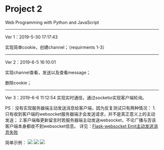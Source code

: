 # Project 2

Web Programming with Python and JavaScript

---

Ver 1：2019-5-30 17:17:43

实现简单cookie，创建channel；（requirments 1-3）

---

Ver 2：2019-6-5 16:10:01

实现channel查看，发送以及查看message；

删除cookie；

---
Ver 3：2019-6-6 11:12:54
实现实时通信，通过socketio实现客户端轮询。

PS：没有实现服务器端主动发送消息给客户端，因为反复测试只有两种情况：
1.只有收到客户端的websocket服务器端才会发送请求，并不是真正意义上的主动发送；
2.客户端每更新留言时若服务器端主动发送websocket，不论广播与否该客户端本身都收不到websocket信息。
详见：[Flask-websocket Emit主动发送消息失败](https://segmentfault.com/q/1010000012605133/a-1020000012616493)

简单示例：
![](https://github.com/marktreyvon/project2-marktreyvon/blob/master/img/eg(1).png)
![](https://github.com/marktreyvon/project2-marktreyvon/blob/master/img/eg(2).png)
![](https://github.com/marktreyvon/project2-marktreyvon/blob/master/img/eg(3).png)
